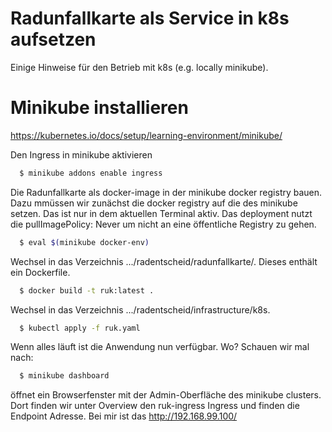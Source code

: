 # Radunfallkarte als Service in k8s aufsetzen

Einige Hinweise für den Betrieb mit k8s (e.g. locally minikube).

# Minikube installieren

https://kubernetes.io/docs/setup/learning-environment/minikube/

Den Ingress in minikube aktivieren

```bash
  $ minikube addons enable ingress
```

Die Radunfallkarte als docker-image in der minikube docker registry bauen. 
Dazu mmüssen wir zunächst die docker registry auf die des minikube setzen. 
Das ist nur in dem aktuellen Terminal aktiv. 
Das deployment nutzt die pullImagePolicy: Never um nicht an eine öffentliche Registry zu gehen.

```bash
  $ eval $(minikube docker-env)
```

Wechsel in das Verzeichnis .../radentscheid/radunfallkarte/. Dieses enthält ein Dockerfile.

```bash
  $ docker build -t ruk:latest .
```

Wechsel in das Verzeichnis .../radentscheid/infrastructure/k8s.

```bash
  $ kubectl apply -f ruk.yaml
```

Wenn alles läuft ist die Anwendung nun verfügbar. Wo? Schauen wir mal nach:

```bash
  $ minikube dashboard
```

öffnet ein Browserfenster mit der Admin-Oberfläche des minikube clusters. Dort finden wir unter Overview den ruk-ingress Ingress und finden die Endpoint Adresse. Bei mir ist das http://192.168.99.100/

